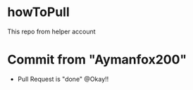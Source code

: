 # howToPull
This repo from helper account
# Commit from "Aymanfox200"
- Pull Request is "done"
@Okay!!
